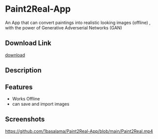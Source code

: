 # Paint2Real-App
An App that can convert paintings into realistic looking images (offline) , with the power of Generative Adverserial Networks (GAN)
## Download Link
[download](https://t.me/AB_Apps/8/15)
## Description


## Features
- Works Offline
- can save and import images

## Screenshots

https://github.com/1basalama/Paint2Real-App/blob/main/Paint2Real.mp4
